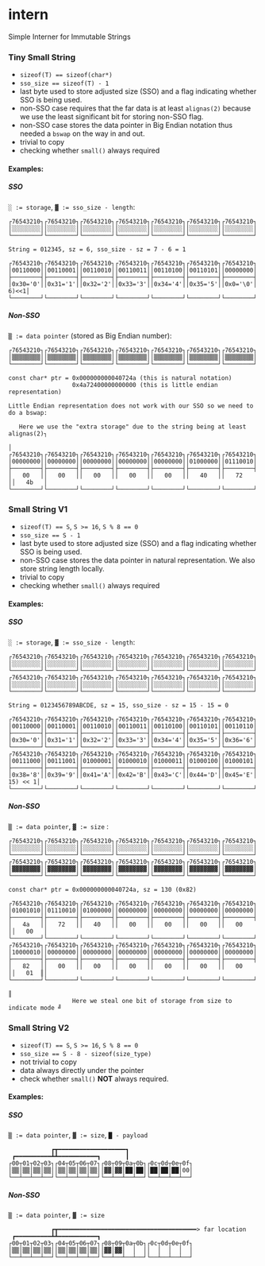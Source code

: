 # intern
Simple Interner for Immutable Strings

### Tiny Small String

- `sizeof(T) == sizeof(char*)`
- `sso_size == sizeof(T) - 1`
- last byte used to store adjusted size (SSO) and a flag indicating whether SSO is being used.
- non-SSO case requires that the far data is at least `alignas(2)` because we use the least significant bit for storing non-SSO flag.
- non-SSO case stores the data pointer in Big Endian notation thus needed a `bswap` on the way in and out.
- trivial to copy
- checking whether `small()` always required

#### Examples:
##### SSO
`░ := storage`, `▓ := sso_size - length`:

```
┌76543210┐┌76543210┐┌76543210┐┌76543210┐┌76543210┐┌76543210┐┌76543210┐┌76543210┐
│░░░░░░░░││░░░░░░░░││░░░░░░░░││░░░░░░░░││░░░░░░░░││░░░░░░░░││░░░░░░░░││▓▓▓▓▓▓▓0│
└────────┘└────────┘└────────┘└────────┘└────────┘└────────┘└────────┘└────────┘

String = 012345, sz = 6, sso_size - sz = 7 - 6 = 1

┌76543210┐┌76543210┐┌76543210┐┌76543210┐┌76543210┐┌76543210┐┌76543210┐┌76543210┐
│00110000││00110001││00110010││00110011││00110100││00110101││00000000││00000010│
├────────┤├────────┤├────────┤├────────┤├────────┤├────────┤├────────┤├────────┤
│0x30='0'││0x31='1'││0x32='2'││0x33='3'││0x34='4'││0x35='5'││0x0='\0'││(7-6)<<1│
└────────┘└────────┘└────────┘└────────┘└────────┘└────────┘└────────┘└────────┘
```

##### Non-SSO
`▒ := data pointer` (stored as Big Endian number):

```
┌76543210┐┌76543210┐┌76543210┐┌76543210┐┌76543210┐┌76543210┐┌76543210┐┌76543210┐
│▒▒▒▒▒▒▒▒││▒▒▒▒▒▒▒▒││▒▒▒▒▒▒▒▒││▒▒▒▒▒▒▒▒││▒▒▒▒▒▒▒▒││▒▒▒▒▒▒▒▒││▒▒▒▒▒▒▒▒││▒▒▒▒▒▒▒1│
└────────┘└────────┘└────────┘└────────┘└────────┘└────────┘└────────┘└────────┘

const char* ptr = 0x000000000040724a (this is natural notation)
                  0x4a72400000000000 (this is little endian representation)

Little Endian representation does not work with our SSO so we need to do a bswap:

   Here we use the "extra storage" due to the string being at least alignas(2)┐
                                                                              │
┌76543210┐┌76543210┐┌76543210┐┌76543210┐┌76543210┐┌76543210┐┌76543210┐┌76543210┐
│00000000││00000000││00000000││00000000││00000000││01000000││01110010││01001011│
├────────┤├────────┤├────────┤├────────┤├────────┤├────────┤├────────┤├────────┤
│   00   ││   00   ││   00   ││   00   ││   00   ││   40   ││   72   ││   4b   │
└────────┘└────────┘└────────┘└────────┘└────────┘└────────┘└────────┘└────────┘
```


### Small String V1

- `sizeof(T) == S`, `S >= 16`, `S % 8 == 0`
- `sso_size == S - 1`
- last byte used to store adjusted size (SSO) and a flag indicating whether SSO is being used.
- non-SSO case stores the data pointer in natural representation. We also store string length locally.
- trivial to copy
- checking whether `small()` always required

#### Examples:
##### SSO
`░ := storage`, `▓ := sso_size - length`:

```
┌76543210┐┌76543210┐┌76543210┐┌76543210┐┌76543210┐┌76543210┐┌76543210┐┌76543210┐
│░░░░░░░░││░░░░░░░░││░░░░░░░░││░░░░░░░░││░░░░░░░░││░░░░░░░░││░░░░░░░░││░░░░░░░░│
└────────┘└────────┘└────────┘└────────┘└────────┘└────────┘└────────┘└────────┘
┌76543210┐┌76543210┐┌76543210┐┌76543210┐┌76543210┐┌76543210┐┌76543210┐┌76543210┐
│░░░░░░░░││░░░░░░░░││░░░░░░░░││░░░░░░░░││░░░░░░░░││░░░░░░░░││░░░░░░░░││▓▓▓▓▓▓▓0│
└────────┘└────────┘└────────┘└────────┘└────────┘└────────┘└────────┘└────────┘

String = 0123456789ABCDE, sz = 15, sso_size - sz = 15 - 15 = 0

┌76543210┐┌76543210┐┌76543210┐┌76543210┐┌76543210┐┌76543210┐┌76543210┐┌76543210┐
│00110000││00110001││00110010││00110011││00110100││00110101││00110110││00110111│
├────────┤├────────┤├────────┤├────────┤├────────┤├────────┤├────────┤├────────┤
│0x30='0'││0x31='1'││0x32='2'││0x33='3'││0x34='4'││0x35='5'││0x36='6'││0x37='7'│
└────────┘└────────┘└────────┘└────────┘└────────┘└────────┘└────────┘└────────┘
┌76543210┐┌76543210┐┌76543210┐┌76543210┐┌76543210┐┌76543210┐┌76543210┐┌76543210┐
│00111000││00111001││01000001││01000010││01000011││01000100││01000101││00000000│
├────────┤├────────┤├────────┤├────────┤├────────┤├────────┤├────────┤├────────┤
│0x38='8'││0x39='9'││0x41='A'││0x42='B'││0x43='C'││0x44='D'││0x45='E'││(15-15) << 1│
└────────┘└────────┘└────────┘└────────┘└────────┘└────────┘└────────┘└────────┘
```

##### Non-SSO
`▒ := data pointer`, `▓ := size` :

```
┌76543210┐┌76543210┐┌76543210┐┌76543210┐┌76543210┐┌76543210┐┌76543210┐┌76543210┐
│░░░░░░░░││░░░░░░░░││░░░░░░░░││░░░░░░░░││░░░░░░░░││░░░░░░░░││░░░░░░░░││░░░░░░░░│
└────────┘└────────┘└────────┘└────────┘└────────┘└────────┘└────────┘└────────┘
┌76543210┐┌76543210┐┌76543210┐┌76543210┐┌76543210┐┌76543210┐┌76543210┐┌76543210┐
│▓▓▓▓▓▓▓▓││▓▓▓▓▓▓▓▓││▓▓▓▓▓▓▓▓││▓▓▓▓▓▓▓▓││▓▓▓▓▓▓▓▓││▓▓▓▓▓▓▓▓││▓▓▓▓▓▓▓▓││▓▓▓▓▓▓▓▓│
└────────┘└────────┘└────────┘└────────┘└────────┘└────────┘└────────┘└────────┘

const char* ptr = 0x000000000040724a, sz = 130 (0x82)

┌76543210┐┌76543210┐┌76543210┐┌76543210┐┌76543210┐┌76543210┐┌76543210┐┌76543210┐
│01001010││01110010││01000000││00000000││00000000││00000000││00000000││00000000│
├────────┤├────────┤├────────┤├────────┤├────────┤├────────┤├────────┤├────────┤
│   4a   ││   72   ││   40   ││   00   ││   00   ││   00   ││   00   ││   00   │
└────────┘└────────┘└────────┘└────────┘└────────┘└────────┘└────────┘└────────┘
┌76543210┐┌76543210┐┌76543210┐┌76543210┐┌76543210┐┌76543210┐┌76543210┐┌76543210┐
│10000010││00000000││00000000││00000000││00000000││00000000││00000000││00000001│
├────────┤├────────┤├────────┤├────────┤├────────┤├────────┤├────────┤├───────╫┤
│   82   ││   00   ││   00   ││   00   ││   00   ││   00   ││   00   ││   01  ║│
└────────┘└────────┘└────────┘└────────┘└────────┘└────────┘└────────┘└───────╫┘
                                                                              ║
                  Here we steal one bit of storage from size to indicate mode ╝
```


### Small String V2
- `sizeof(T) == S`, `S >= 16`, `S % 8 == 0`
- `sso_size == S - 8 - sizeof(size_type)`
- not trivial to copy
- data always directly under the pointer
- check whether `small()` **NOT** always required.

#### Examples:
##### SSO
`▒ := data pointer`, `▓ := size`, `█ - payload`
```
            ┏┳━━━━━━━━━━━━━━━━━━━┓
 ┏━━━━━━━━━━┻┻━━━━━━━━━━━┓       ┃
┌00┬01┬02┬03┐┌04┬05┬06┬07┐┌08┬09┬0a┬0b┐┌0c┬0d┬0e┬0f┐
│▒▒│▒▒│▒▒│▒▒││▒▒│▒▒│▒▒│▒▒││▓▓│▓▓│██│██││██│██│██│00│
└──┴──┴──┴──┘└──┴──┴──┴──┘└──┴──┴──┴──┘└──┴──┴──┴──┘
```

##### Non-SSO
`▒ := data pointer`, `▓ := size`
```
            ┏┳━━━━━━━━━━━━━━━━━━━━━━━━━━━━━━━━━━━━━━━> far location
 ┏━━━━━━━━━━┻┻━━━━━━━━━━━┓
┌00┬01┬02┬03┐┌04┬05┬06┬07┐┌08┬09┬0a┬0b┐┌0c┬0d┬0e┬0f┐
│▒▒│▒▒│▒▒│▒▒││▒▒│▒▒│▒▒│▒▒││▓▓│▓▓│  │  ││  │  │  │  │
└──┴──┴──┴──┘└──┴──┴──┴──┘└──┴──┴──┴──┘└──┴──┴──┴──┘
```


